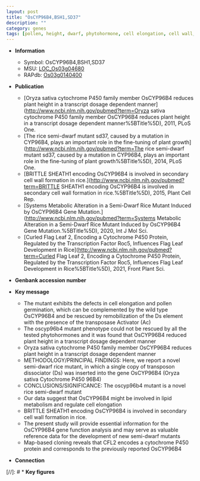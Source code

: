 ```yaml
---
layout: post
title: "OsCYP96B4,BSH1,SD37"
description: ""
category: genes
tags: [pollen, height, dwarf, phytohormone, cell elongation, cell wall, development, map-based cloning]
---
```


* **Information**  
    + Symbol: OsCYP96B4,BSH1,SD37  
    + MSU: [LOC_Os03g04680](http://rice.plantbiology.msu.edu/cgi-bin/ORF_infopage.cgi?orf=LOC_Os03g04680)  
    + RAPdb: [Os03g0140400](http://rapdb.dna.affrc.go.jp/viewer/gbrowse_details/irgsp1?name=Os03g0140400)  

* **Publication**  
    + [Oryza sativa cytochrome P450 family member OsCYP96B4 reduces plant height in a transcript dosage dependent manner](http://www.ncbi.nlm.nih.gov/pubmed?term=Oryza sativa cytochrome P450 family member OsCYP96B4 reduces plant height in a transcript dosage dependent manner%5BTitle%5D), 2011, PLoS One.
    + [The rice semi-dwarf mutant sd37, caused by a mutation in CYP96B4, plays an important role in the fine-tuning of plant growth](http://www.ncbi.nlm.nih.gov/pubmed?term=The rice semi-dwarf mutant sd37, caused by a mutation in CYP96B4, plays an important role in the fine-tuning of plant growth%5BTitle%5D), 2014, PLoS One.
    + [BRITTLE SHEATH1 encoding OsCYP96B4 is involved in secondary cell wall formation in rice.](http://www.ncbi.nlm.nih.gov/pubmed?term=BRITTLE SHEATH1 encoding OsCYP96B4 is involved in secondary cell wall formation in rice.%5BTitle%5D), 2015, Plant Cell Rep.
    + [Systems Metabolic Alteration in a Semi-Dwarf Rice Mutant Induced by OsCYP96B4 Gene Mutation.](http://www.ncbi.nlm.nih.gov/pubmed?term=Systems Metabolic Alteration in a Semi-Dwarf Rice Mutant Induced by OsCYP96B4 Gene Mutation.%5BTitle%5D), 2020, Int J Mol Sci.
    + [Curled Flag Leaf 2, Encoding a Cytochrome P450 Protein, Regulated by the Transcription Factor Roc5, Influences Flag Leaf Development in Rice](http://www.ncbi.nlm.nih.gov/pubmed?term=Curled Flag Leaf 2, Encoding a Cytochrome P450 Protein, Regulated by the Transcription Factor Roc5, Influences Flag Leaf Development in Rice%5BTitle%5D), 2021, Front Plant Sci.

* **Genbank accession number**  

* **Key message**  
    + The mutant exhibits the defects in cell elongation and pollen germination, which can be complemented by the wild type OsCYP96B4 and be rescued by remobilization of the Ds element with the presence of the transposase Activator (Ac)
    + The oscyp96b4 mutant phenotype could not be rescued by all the tested phytohormones and it was found that OsCYP96B4 reduced plant height in a transcript dosage dependent manner
    + Oryza sativa cytochrome P450 family member OsCYP96B4 reduces plant height in a transcript dosage dependent manner
    + METHODOLOGY/PRINCIPAL FINDINGS: Here, we report a novel semi-dwarf rice mutant, in which a single copy of transposon dissociator (Ds) was inserted into the gene OsCYP96B4 (Oryza sativa Cytochrome P450 96B4)
    + CONCLUSIONS/SIGNIFICANCE: The oscyp96b4 mutant is a novel rice semi-dwarf mutant
    + Our data suggest that OsCYP96B4 might be involved in lipid metabolism and regulate cell elongation
    + BRITTLE SHEATH1 encoding OsCYP96B4 is involved in secondary cell wall formation in rice.
    + The present study will provide essential information for the OsCYP96B4 gene function analysis and may serve as valuable reference data for the development of new semi-dwarf mutants
    + Map-based cloning reveals that CFL2 encodes a cytochrome P450 protein and corresponds to the previously reported OsCYP96B4

* **Connection**  

[//]: # * **Key figures**  


